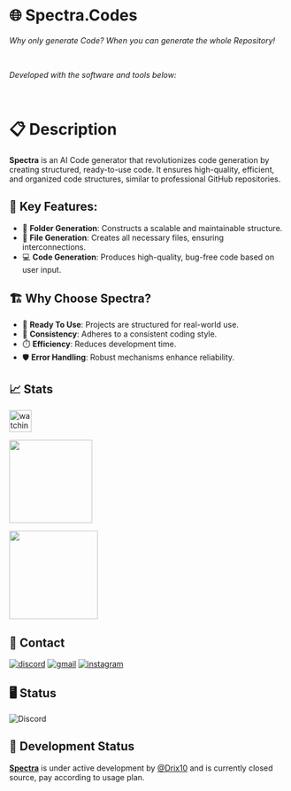 <p align="left">
    <h1 align="left">🌐 Spectra.Codes</h1>
</p>
<p align="left">
    <em>Why only generate Code? When you can generate the whole Repository!</em>
</p>
<p align="left">
	<img src="https://img.shields.io/badge/Developer-Drix10-red" alt="">
	<img src="https://img.shields.io/badge/Website-Spectra.codes-blue" alt="">
	<img src="https://img.shields.io/badge/Backed_by-Google_&_Microsoft_for_Startups-red" alt="">
	<img src="https://img.shields.io/badge/Finalist-Backdrop_Build_v4-black" alt="">
<p>
<p align="left">
		<em>Developed with the software and tools below:</em>
</p>
<p align="left">
	<img src="https://img.shields.io/badge/Framework-React-blue" alt="">
	<img src="https://img.shields.io/badge/Frontend-Javascript,_Html,_Css-red" alt="">
	<img src="https://img.shields.io/badge/Backend-Node.js-blue" alt="">
	<img src="https://img.shields.io/badge/LLMs-Custom,_Gemini,_OpenAI-black" alt="">
</p>


# 📋 Description
**Spectra** is an AI Code generator that revolutionizes code generation by creating structured, ready-to-use code. It ensures high-quality, efficient, and organized code structures, similar to professional GitHub repositories.


## 📑 Key Features:
- 📁 **Folder Generation**: Constructs a scalable and maintainable structure.
- 📄 **File Generation**: Creates all necessary files, ensuring interconnections.
- 💻 **Code Generation**: Produces high-quality, bug-free code based on user input.


## 🏗️ Why Choose Spectra?
- 🚀 **Ready To Use**: Projects are structured for real-world use.
- 📏 **Consistency**: Adheres to a consistent coding style.
- ⏱️ **Efficiency**: Reduces development time.
- 🛡️ **Error Handling**: Robust mechanisms enhance reliability.


## 📈 Stats
<div align="left">
    <p align="left">
<img height="40em" src="https://komarev.com/ghpvc/?username=spectra-ai-codegen&color=brightgreen" alt="watching_count">
</p>
</div>
<p align="left"> 
<a href="https://github.com/drix10">
  <img height="150em" src="https://github-readme-stats-eight-theta.vercel.app/api/top-langs/?username=spectra-ai-codegen&layout=compact&langs_count=8&theme=algolia"/>
</a>
</p>
<p align="left">
    <a href="https://git.io/streak-stats">
        <img height="160em" src="https://github-readme-streak-stats.herokuapp.com/?user=spectra-ai-codegen&theme=tokyonight"/>
    </a>
</p>

## 🔗 Contact

[![discord](https://img.shields.io/badge/discord-000000?style=for-the-badge&logo=discord&logoColor=white)](https://discord.com/users/954367061222633472)
[![gmail](https://img.shields.io/badge/Mail-D14836?style=for-the-badge&logo=Gmail&logoColor=white)](mailto:support@spectra.codes)
[![instagram](https://img.shields.io/badge/Instagram-E4405F?style=for-the-badge&logo=instagram&logoColor=white)](https://www.instagram.com/drix_10_/)


## 🖥️ Status

![Discord](https://discord.c99.nl/widget/theme-3/954367061222633472.png)


## 🔧 Development Status
**[Spectra](https://spectra.codes)** is under active development by [@Drix10](https://github.com/Drix10) and is currently closed source, pay according to usage plan.
